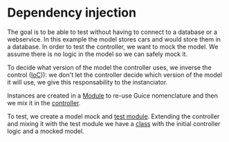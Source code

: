 # Dependency injection

The goal is to be able to test without having to connect to a database or a webservice. In this example the model stores cars and would store them in a database. In order to test the controller, we want to mock the model. We assume there is no logic in the model so we can safely mock it.

To decide what version of the model the controller uses, we inverse the control ([IoC](https://martinfowler.com/articles/injection.html))): we don't let the controller decide which version of the model it will use, we give this responsability to the instanciator.

Instances are created in a [Module](https://github.com/toff63/ruby-sandbox/blob/master/dependency-injection/Module.rb) to re-use Guice nomenclature and then we mix it in the [controller](https://github.com/toff63/ruby-sandbox/blob/master/dependency-injection/CarController.rb#L4).

To test, we create a model mock and [test module](https://github.com/toff63/ruby-sandbox/blob/master/dependency-injection/test/TestModule.rb). Extending the controller and mixing it with the test module we have a [class](https://github.com/toff63/ruby-sandbox/blob/master/dependency-injection/test/CarControllerTest.rb#L5) with the initial controller logic and a mocked model.

